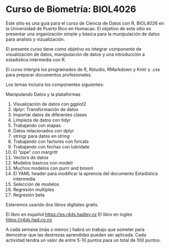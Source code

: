 # Curso de Biometría: BIOL4026
Este sitio es una guia para el curso de Ciencia de Datos con R, BIOL4026 en la Universidad de Puerto Rico en Humacao.  El objetivo de este sitio es presentar una organización simple y básica para la munipulación de datos para analisis y vizualización. 

El presente curso tiene como objetivo es integrar componente de visualización de datos, manipulación de datos y una introducción a estadistica intermedia con R. 

El curso intergrá los programados de R, Rstudio, RMarkdown y Knitr y .css para preparar documentos profesionales.

Los temas incluira los componentes siguientes:

Manipulando Datos y la plataformas
1.	Visualización de datos con ggplot2
2.	dplyr: Transformación de datos
3.	Importar datos de diferentes clases
4.	Limpieza de datos con tidyr
5.	Trabajando con mapas
6.	Datos relacionados con dplyr
7.	stringr para datos en string
8.	Trabajando con factores con forcats
9.	Trabajando con fechas con lubridate
10.	El “pipe” con margritt
11.	Vectors de datos
12.	Modelos basicos con modelr
13.	Muchos modelos con purrr and broom
14.	El YAML header para modificar la aprencia del documento
Estadística intermedia
15.	Selección de modelos
16.	Regresión multiples
17.	Regresión beta


Esteremos usando dos libros digitales gratis.

El libro en español https://es.r4ds.hadley.nz
El libro en ingles https://r4ds.had.co.nz

A cada semana (más o menos ) habrá un trabajo que someter para demostrar que las destrezas aprendidas pueden ser aplicada.   Cada actividad tendra un valor de entre 5-10 puntos para un total de 100 puntos.   






